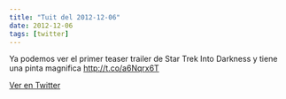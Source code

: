 ```yaml
---
title: "Tuit del 2012-12-06"
date: 2012-12-06
tags: [twitter]
---
```


Ya podemos ver el primer teaser trailer de Star Trek Into Darkness y tiene una pinta magnifica http://t.co/a6Nqrx6T



[Ver en Twitter](https://twitter.com/i/web/status/276728020943896577)
